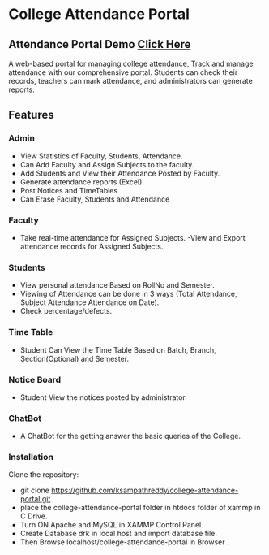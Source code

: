 # College Attendance Portal 

## Attendance Portal Demo [Click Here](http://drkist.infinityfreeapp.com/) 

A web-based portal for managing college attendance, Track and manage attendance with our comprehensive portal. Students can check their records, teachers can mark attendance, and administrators can generate reports.

## Features 

###  Admin
- View Statistics of Faculty, Students, Attendance.
- Can Add Faculty and Assign Subjects to the faculty.
- Add Students and View their Attendance Posted by Faculty.
- Generate attendance reports (Excel)
- Post Notices and TimeTables
- Can Erase Faculty, Students and Attendance 

### Faculty
- Take real-time attendance for Assigned Subjects.
-View and Export attendance records for Assigned Subjects.

### Students
- View personal attendance Based on RollNo and Semester.
- Viewing of Attendance can be done in 3 ways (Total Attendance, Subject Attendance Attendance on Date).
- Check percentage/defects.
  
### Time Table
- Student Can View the Time Table Based on Batch, Branch, Section(Optional) and Semester.

### Notice Board
- Student View the notices posted by administrator.


### ChatBot
- A ChatBot for the getting answer the basic queries of the College.

### Installation
Clone the repository:
   - git clone https://github.com/ksampathreddy/college-attendance-portal.git
   - place the college-attendance-portal folder in htdocs folder of xammp in C Drive.
   - Turn ON Apache and MySQL in XAMMP Control Panel.
   - Create Database drk in local host and import database file.
   - Then Browse localhost/college-attendance-portal in Browser .
